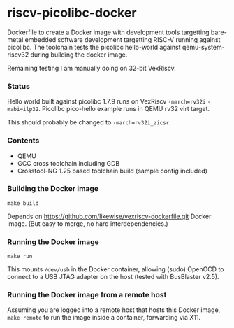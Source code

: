 # riscv-picolibc-docker
Dockerfile to create a Docker image with development tools targetting bare-metal embedded software development targetting RISC-V running against picolibc. The
toolchain tests the picolibc hello-world against qemu-system-riscv32 during
building the docker image.

Remaining testing I am manually doing on 32-bit VexRiscv.

### Status
Hello world built against picolibc 1.7.9 runs on VexRiscv `-march=rv32i` `-mabi=ilp32`. Picolibc pico-hello example runs in QEMU rv32 virt target.

This should probably be changed to `-march=rv32i_zicsr`.

### Contents
 - QEMU
 - GCC cross toolchain including GDB
 - Crosstool-NG 1.25 based toolchain build (sample config included)
 
### Building the Docker image
`make build`

Depends on https://github.com/likewise/vexriscv-dockerfile.git Docker image.
(But easy to merge, no hard interdependencies.)

### Running the Docker image
`make run`

This mounts `/dev/usb` in the Docker container, allowing (sudo) OpenOCD to connect to a USB JTAG adapter on the host (tested with BusBlaster v2.5).

### Running the Docker image from a remote host
Assuming you are logged into a remote host that hosts this Docker image,
`make remote` to run the image inside a container, forwarding via X11.
